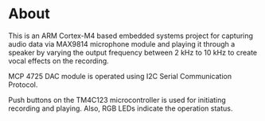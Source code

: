 # About
This is an ARM Cortex-M4 based embedded systems project for capturing audio data via MAX9814 microphone module and playing it through a speaker by varying the output frequency between 2 kHz to 10 kHz to create vocal effects on the recording. 

MCP 4725 DAC module is operated using I2C Serial Communication Protocol. 

Push buttons on the TM4C123 microcontroller is used for initiating recording and playing. Also, RGB LEDs indicate the operation status.  
